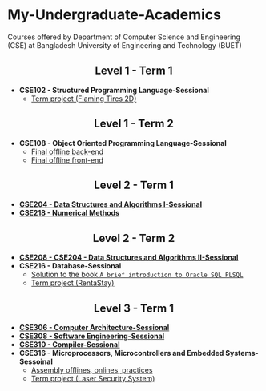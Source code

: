 # My-Undergraduate-Academics
Courses offered by Department of Computer Science and Engineering (CSE) at Bangladesh University of Engineering and Technology (BUET)

<h2 align="center">Level 1 - Term 1</h2>

- **CSE102 - Structured Programming Language-Sessional**
    - [Term project (Flaming Tires 2D)](https://github.com/fardinanam/FlamingTires2D)

<h2 align="center">Level 1 - Term 2</h2>

- **CSE108 - Object Oriented Programming Language-Sessional**
    - [Final offline back-end](https://github.com/fardinanam/Car-Showroom-Server)
    - [Final offline front-end](https://github.com/fardinanam/Car-Showroom)

<h2 align="center">Level 2 - Term 1</h2>

- [**CSE204 - Data Structures and Algorithms I-Sessional**](https://github.com/fardinanam/Data-Structures-and-Algorithms-I)
- [**CSE218 - Numerical Methods**](https://github.com/fardinanam/Numerical-Methods)

<h2 align="center">Level 2 - Term 2</h2>

- [**CSE208 - CSE204 - Data Structures and Algorithms II-Sessional**](https://github.com/fardinanam/Data-Structures-and-Algorithms-II)
- **CSE216 - Database-Sessional**
    - [Solution to the book `A brief introduction to Oracle SQL PLSQL`](https://github.com/fardinanam/A-brief-introduction-to-Oracle-SQL-PLSQL-solutions)
    - [Term project (RentaStay)](https://github.com/fardinanam/RentaStay)

<h2 align="center">Level 3 - Term 1</h2>

- [**CSE306 - Computer Architecture-Sessional**](https://github.com/fardinanam/CSE-306-Computer-Architecture-Sessional)
- [**CSE308 - Software Engineering-Sessional**](https://github.com/fardinanam/Software-Engineering-Assignments)
- [**CSE310 - Compiler-Sessional**](https://github.com/fardinanam/A-C-Compiler)
- **CSE316 - Microprocessors, Microcontrollers and Embedded Systems-Sessoinal**
    - [Assembly offlines, onlines, practices](https://github.com/fardinanam/Assembly-8086-Codes)
    - [Term project (Laser Security System)](https://github.com/fardinanam/Laser-Security-System-With-Arduino)